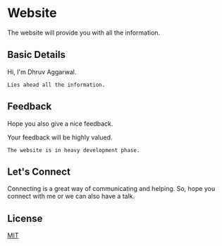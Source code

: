 # Website

The website will provide you with all the information.

## Basic Details 

Hi, I'm Dhruv Aggarwal.

```
Lies ahead all the information. 
````
## Feedback

Hope you also give a nice feedback.

Your feedback will be highly valued.

````
The website is in heavy development phase.
````

## Let's Connect

Connecting is a great way of communicating and helping. So, hope you connect with me or we can also have a talk.

## License
[MIT](https://github.com/dA505819/dA505819.github.io/blob/master/LICENSE)

